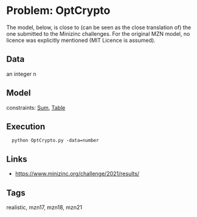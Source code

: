 # Problem: OptCrypto

The model, below, is close to (can be seen as the close translation of) the one submitted to the Minizinc challenges.
For the original MZN model, no licence was explicitly mentioned (MIT Licence is assumed).

## Data
  an integer n

## Model
  constraints: [Sum](https://pycsp.org/documentation/constraints/Sum), [Table](https://pycsp.org/documentation/constraints/Table)

## Execution
```
  python OptCrypto.py -data=number
```

## Links
  - https://www.minizinc.org/challenge/2021/results/

## Tags
  realistic, mzn17, mzn18, mzn21
